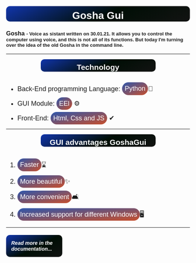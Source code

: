 <h1 style="display: flex; justify-content: center; font-family: 'Trebuchet MS', sans-serif; border-radius: 10px; padding-top: 10px; margin-top: -0.5em; color: white; background: rgb(18,19,18);
background: linear-gradient(333deg, rgba(18,19,18,1) 0%, rgba(0,14,5,1) 45%, rgba(17,53,171,1) 100%);">Gosha Gui</h1>

<h3 style="font-family: 'Trebuchet MS', sans-serif;">Gosha <span style="font-size: 0.8em;">- Voice as  sistant written on 30.01.21. It allows you to control the computer using voice, and this is not all of its functions. But today I'm turning over the idea of the old Gosha in the command line.</span></h3>

---

<h2 style="display: flex; justify-content: center; font-family: 'Trebuchet MS', sans-serif; sans-serif; border-radius: 10px; padding-top: 10px; color: white; background: rgb(18,19,18);
background: linear-gradient(333deg, rgba(18,19,18,1) 0%, rgba(0,14,5,1) 45%, rgba(17,53,171,1) 100%); width:15em; margin: 0 auto;">Technology</h2>

<ul style="font-family: 'Trebuchet MS', sans-serif; margin-top: 2em; font-size: 1.3em;">
    <li style="font-family: 'Trebuchet MS', sans-serif;">Back-End programming Language: <span style="background: #2D56AC; background: -webkit-linear-gradient(top left, #2D56AC, #C84F2C); background: -moz-linear-gradient(top left, #2D56AC, #C84F2C); background: linear-gradient(to bottom right, #2D56AC, #C84F2C); color: white; padding: 0.4em; border-radius: 100px;">Python</span>🐍</li>
    <li style="margin-top:1em; font-family: 'Trebuchet MS', sans-serif;">GUI Module: <span style="background: #2D56AC; background: -webkit-linear-gradient(top left, #2D56AC, #C84F2C); background: -moz-linear-gradient(top left, #2D56AC, #C84F2C); background: linear-gradient(to bottom right, #2D56AC, #C84F2C); color: white; padding: 0.4em; border-radius: 100px;">EEl</span> ⚙</li>
    <li style="margin-top:1em; font-family: 'Trebuchet MS', sans-serif;">Front-End: <span style="background: #2D56AC; background: -webkit-linear-gradient(top left, #2D56AC, #C84F2C); background: -moz-linear-gradient(top left, #2D56AC, #C84F2C); background: linear-gradient(to bottom right, #2D56AC, #C84F2C); color: white; padding: 0.4em; border-radius: 100px;">Html, Css and JS</span> ✔</li>
</ul>

---
<h2 style="display: flex; justify-content: center; font-family: 'Trebuchet MS', sans-serif; border-radius: 10px; padding-top: 10px; color: white; background: rgb(18,19,18);
background: linear-gradient(333deg, rgba(18,19,18,1) 0%, rgba(0,14,5,1) 45%, rgba(17,53,171,1) 100%); width:15em; margin: 0 auto;">GUI advantages GoshaGui</h2>

<ol style="font-family: 'Trebuchet MS', sans-serif; margin-top: 2em; font-size: 1.3em;">
    <li style="font-family: 'Trebuchet MS', sans-serif;"><span style="background: #2D56AC; background: -webkit-linear-gradient(top left, #2D56AC, #C84F2C); background: -moz-linear-gradient(top left, #2D56AC, #C84F2C); background: linear-gradient(to bottom right, #2D56AC, #C84F2C); color: white; padding: 0.4em; border-radius: 100px;">Faster</span>⌛</li>
    <li style="margin-top:1em; font-family: 'Trebuchet MS', sans-serif;"><span style="background: #2D56AC; background: -webkit-linear-gradient(top left, #2D56AC, #C84F2C); background: -moz-linear-gradient(top left, #2D56AC, #C84F2C); background: linear-gradient(to bottom right, #2D56AC, #C84F2C); color: white; padding: 0.4em; border-radius: 100px;">More beautiful</span>✨</li>
    <li style="margin-top:1em; font-family: 'Trebuchet MS', sans-serif;"><span style="background: #2D56AC; background: -webkit-linear-gradient(top left, #2D56AC, #C84F2C); background: -moz-linear-gradient(top left, #2D56AC, #C84F2C); background: linear-gradient(to bottom right, #2D56AC, #C84F2C); color: white; padding: 0.4em; border-radius: 100px;">More convenient</span>🛋</li>
    <li style="margin-top:1em; font-family: 'Trebuchet MS', sans-serif;"><span style="background: #2D56AC; background: -webkit-linear-gradient(top left, #2D56AC, #C84F2C); background: -moz-linear-gradient(top left, #2D56AC, #C84F2C); background: linear-gradient(to bottom right, #2D56AC, #C84F2C); color: white; padding: 0.4em; border-radius: 100px;">Increased support for different Windows</span>🖥</li>
</ol>

---
<h5 style="font-family: 'Trebuchet MS', sans-serif; border-radius: 10px; padding-top: 10px; color: white; background: rgb(18,19,18);
background: linear-gradient(333deg, rgba(18,19,18,1) 0%, rgba(0,14,5,1) 45%, rgba(17,53,171,1) 100%); width:9em; padding: 1em;">Read more in the documentation...</h5>